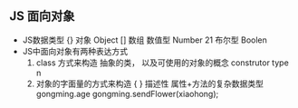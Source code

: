 ## JS 面向对象
  - JS数据类型
    {} 对象 Object
    [] 数组
    数值型 Number 21
    布尔型 Boolen
   - JS中面向对象有两种表达方式
     1. class 方式来构造
     抽象的类， 以及可使用的对象的概念 construtor type n
     2. 对象的字面量的方式来构造 { }  描述性
     属性+方法的复杂数据类型
     gongming.age gongming.sendFlower(xiaohong); 